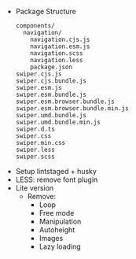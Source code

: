 - Package Structure
  ```
  components/
    navigation/
      navigation.cjs.js
      navigation.esm.js
      navigation.scss
      navigation.less
      package.json
  swiper.cjs.js
  swiper.cjs.bundle.js
  swiper.esm.js
  swiper.esm.bundle.js
  swiper.esm.browser.bundle.js
  swiper.esm.browser.bundle.min.js
  swiper.umd.bundle.js
  swiper.umd.bundle.min.js
  swiper.d.ts
  swiper.css
  swiper.min.css
  swiper.less
  swiper.scss
  ```
- Setup lintstaged + husky
- LESS: remove font plugin
- Lite version
  - Remove:
    - Loop
    - Free mode
    - Manipulation
    - Autoheight
    - Images
    - Lazy loading
